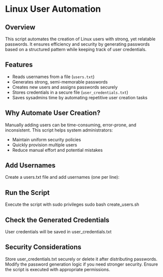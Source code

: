 # Linux User Automation
 
## Overview
This script automates the creation of Linux users with strong, yet relatable passwords. It ensures efficiency and security by generating passwords based on a structured pattern while keeping track of user credentials.

## Features
- Reads usernames from a file (`users.txt`)
- Generates strong, semi-memorable passwords  
- Creates new users and assigns passwords securely 
- Stores credentials in a secure file (`user_credentials.txt`)
- Saves sysadmins time by automating repetitive user creation tasks

## Why Automate User Creation?
Manually adding users can be time-consuming, error-prone, and inconsistent. This script helps system administrators:
- Maintain uniform security policies
- Quickly provision multiple users
- Reduce manual effort and potential mistakes

## Add Usernames
Create a users.txt file and add usernames (one per line):
## Run the Script
Execute the script with sudo privileges
sudo bash create_users.sh
##  Check the Generated Credentials
User credentials will be saved in user_credentials.txt
## Security Considerations
Store user_credentials.txt securely or delete it after distributing passwords.
Modify the password generation logic if you need stronger security.
Ensure the script is executed with appropriate permissions.
